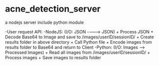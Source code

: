 # acne_detection_server
a nodejs server include python module

-User request API:
-NodeJS: (I/O: JSON ----> JSON)
	+ Process JSON
	+ Decode Base64 to Image and save to /images/userID/sessionID/
	+ Create results folder in above directory
	+ Call Python file
	+ Encode images from results folder to Base64 and return to Client
-Python: (I/O: Images --> Processed Images)
	+ Read all images from /images/userID/sessionID/
	+ Process images
	+ Save images to results folder